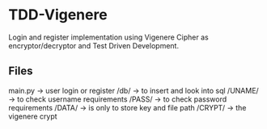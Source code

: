 # TDD-Vigenere
Login and register implementation using Vigenere Cipher as encryptor/decryptor and Test Driven Development.

## Files
main.py -> user login or register
/db/ -> to insert and look into sql
/UNAME/ -> to check username requirements
/PASS/ -> to check password requirements
/DATA/ -> is only to store key and file path
/CRYPT/ -> the vigenere crypt
